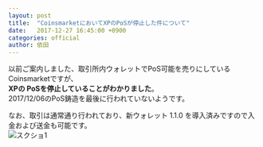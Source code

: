 ```yaml
---
layout: post
title:  "CoinsmarketにおいてXPのPoSが停止した件について"
date:   2017-12-27 16:45:00 +0900
categories: official
author: 依田
---  
```

以前ご案内しました、取引所内ウォレットでPoS可能を売りにしている Coinsmarketですが、  
**XPの PoSを停止していることがわかりました**。  
2017/12/06のPoS鋳造を最後に行われていないようです。  

なお、取引は通常通り行われており、新ウォレット 1.1.0 を導入済みですので入金および送金も可能です。  
![スクショ1]({{site.baseurl}}/images/17-12/CoinsMarkets_PoS.png)  
